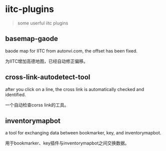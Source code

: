 iitc-plugins
============
> some userful iitc plugins


## basemap-gaode

baode map for IITC from autonvi.com, the offset has been fixed.

为IITC增加高德地图，已经自动修正偏移。


## cross-link-autodetect-tool
after you click on a line, the cross link is automatically checked and identified.

一个自动检查corss link的工具。


## inventorymapbot
a tool for exchanging data between bookmarker, key, and inventorymapbot.

用于bookmarker、key插件与inventorymapbot之间交换数据。
